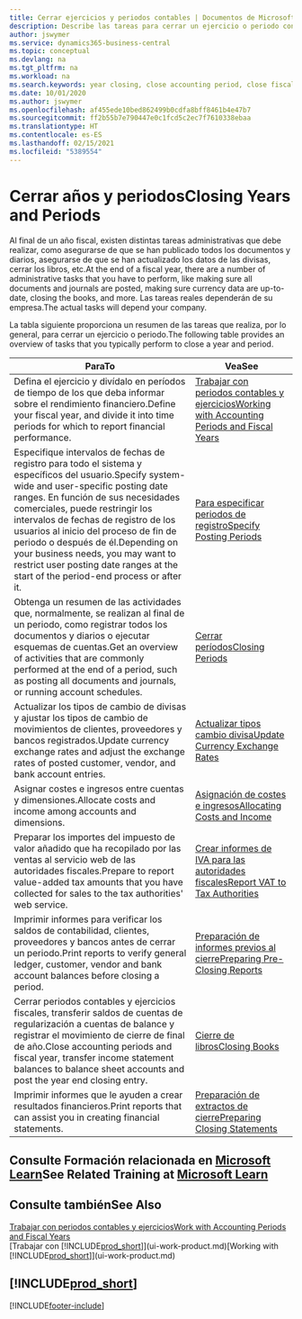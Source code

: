 ```yaml
---
title: Cerrar ejercicios y periodos contables | Documentos de Microsoft
description: Describe las tareas para cerrar un ejercicio o periodo contable, por ejemplo, asegurarse de que se ha registrado los documentos y los diarios, y comprobar los saldos bancarios.
author: jswymer
ms.service: dynamics365-business-central
ms.topic: conceptual
ms.devlang: na
ms.tgt_pltfrm: na
ms.workload: na
ms.search.keywords: year closing, close accounting period, close fiscal year, bank account detailed trial balance
ms.date: 10/01/2020
ms.author: jswymer
ms.openlocfilehash: af455ede10bed862499b0cdfa8bff8461b4e47b7
ms.sourcegitcommit: ff2b55b7e790447e0c1fcd5c2ec7f7610338ebaa
ms.translationtype: HT
ms.contentlocale: es-ES
ms.lasthandoff: 02/15/2021
ms.locfileid: "5389554"
---
```

# <a name="closing-years-and-periods"></a><span data-ttu-id="ae670-103">Cerrar años y periodos</span><span class="sxs-lookup"><span data-stu-id="ae670-103">Closing Years and Periods</span></span>

<span data-ttu-id="ae670-104">Al final de un año fiscal, existen distintas tareas administrativas que debe realizar, como asegurarse de que se han publicado todos los documentos y diarios, asegurarse de que se han actualizado los datos de las divisas, cerrar los libros, etc.</span><span class="sxs-lookup"><span data-stu-id="ae670-104">At the end of a fiscal year, there are a number of administrative tasks that you have to perform, like making sure all documents and journals are posted, making sure currency data are up-to-date, closing the books, and more.</span></span> <span data-ttu-id="ae670-105">Las tareas reales dependerán de su empresa.</span><span class="sxs-lookup"><span data-stu-id="ae670-105">The actual tasks will depend your company.</span></span>

<span data-ttu-id="ae670-106">La tabla siguiente proporciona un resumen de las tareas que realiza, por lo general, para cerrar un ejercicio o periodo.</span><span class="sxs-lookup"><span data-stu-id="ae670-106">The following table provides an overview of tasks that you typically perform to close a year and period.</span></span>

| <span data-ttu-id="ae670-107">Para</span><span class="sxs-lookup"><span data-stu-id="ae670-107">To</span></span> | <span data-ttu-id="ae670-108">Vea</span><span class="sxs-lookup"><span data-stu-id="ae670-108">See</span></span> |
| --- | --- |
| <span data-ttu-id="ae670-109">Defina el ejercicio y divídalo en períodos de tiempo de los que deba informar sobre el rendimiento financiero.</span><span class="sxs-lookup"><span data-stu-id="ae670-109">Define your fiscal year, and divide it into time periods for which to report financial performance.</span></span> | [<span data-ttu-id="ae670-110">Trabajar con periodos contables y ejercicios</span><span class="sxs-lookup"><span data-stu-id="ae670-110">Working with Accounting Periods and Fiscal Years</span></span>](finance-accounting-periods-and-fiscal-years.md)|
| <span data-ttu-id="ae670-111">Especifique intervalos de fechas de registro para todo el sistema y específicos del usuario.</span><span class="sxs-lookup"><span data-stu-id="ae670-111">Specify system-wide and user-specific posting date ranges.</span></span> <span data-ttu-id="ae670-112">En función de sus necesidades comerciales, puede restringir los intervalos de fechas de registro de los usuarios al inicio del proceso de fin de periodo o después de él.</span><span class="sxs-lookup"><span data-stu-id="ae670-112">Depending on your business needs, you may want to restrict user posting date ranges at the start of the period-end process or after it.</span></span> |[<span data-ttu-id="ae670-113">Para especificar periodos de registro</span><span class="sxs-lookup"><span data-stu-id="ae670-113">Specify Posting Periods</span></span>](finance-how-specify-posting-periods.md) |
| <span data-ttu-id="ae670-114">Obtenga un resumen de las actividades que, normalmente, se realizan al final de un periodo, como registrar todos los documentos y diarios o ejecutar esquemas de cuentas.</span><span class="sxs-lookup"><span data-stu-id="ae670-114">Get an overview of activities that are commonly performed at the end of a period, such as posting all documents and journals, or running account schedules.</span></span> |[<span data-ttu-id="ae670-115">Cerrar períodos</span><span class="sxs-lookup"><span data-stu-id="ae670-115">Closing Periods</span></span>](year-how-complete-period-end-processes.md) |
| <span data-ttu-id="ae670-116">Actualizar los tipos de cambio de divisas y ajustar los tipos de cambio de movimientos de clientes, proveedores y bancos registrados.</span><span class="sxs-lookup"><span data-stu-id="ae670-116">Update currency exchange rates and adjust the exchange rates of posted customer, vendor, and bank account entries.</span></span> |[<span data-ttu-id="ae670-117">Actualizar tipos cambio divisa</span><span class="sxs-lookup"><span data-stu-id="ae670-117">Update Currency Exchange Rates</span></span>](finance-how-update-currencies.md) |
| <span data-ttu-id="ae670-118">Asignar costes e ingresos entre cuentas y dimensiones.</span><span class="sxs-lookup"><span data-stu-id="ae670-118">Allocate costs and income among accounts and dimensions.</span></span> |[<span data-ttu-id="ae670-119">Asignación de costes e ingresos</span><span class="sxs-lookup"><span data-stu-id="ae670-119">Allocating Costs and Income</span></span>](year-allocate-costs-income.md) |
| <span data-ttu-id="ae670-120">Preparar los importes del impuesto de valor añadido que ha recopilado por las ventas al servicio web de las autoridades fiscales.</span><span class="sxs-lookup"><span data-stu-id="ae670-120">Prepare to report value-added tax amounts that you have collected for sales to the tax authorities' web service.</span></span> |[<span data-ttu-id="ae670-121">Crear informes de IVA para las autoridades fiscales</span><span class="sxs-lookup"><span data-stu-id="ae670-121">Report VAT to Tax Authorities</span></span>](finance-how-report-vat.md)|
| <span data-ttu-id="ae670-122">Imprimir informes para verificar los saldos de contabilidad, clientes, proveedores y bancos antes de cerrar un periodo.</span><span class="sxs-lookup"><span data-stu-id="ae670-122">Print reports to verify general ledger, customer, vendor and bank account balances before closing a period.</span></span> |[<span data-ttu-id="ae670-123">Preparación de informes previos al cierre</span><span class="sxs-lookup"><span data-stu-id="ae670-123">Preparing Pre-Closing Reports</span></span>](year-prepare-preclose-reports.md) |
| <span data-ttu-id="ae670-124">Cerrar periodos contables y ejercicios fiscales, transferir saldos de cuentas de regularización a cuentas de balance y registrar el movimiento de cierre de final de año.</span><span class="sxs-lookup"><span data-stu-id="ae670-124">Close accounting periods and fiscal year, transfer income statement balances to balance sheet accounts and post the year end closing entry.</span></span> |[<span data-ttu-id="ae670-125">Cierre de libros</span><span class="sxs-lookup"><span data-stu-id="ae670-125">Closing Books</span></span>](year-close-books.md) |
| <span data-ttu-id="ae670-126">Imprimir informes que le ayuden a crear resultados financieros.</span><span class="sxs-lookup"><span data-stu-id="ae670-126">Print reports that can assist you in creating financial statements.</span></span> |[<span data-ttu-id="ae670-127">Preparación de extractos de cierre</span><span class="sxs-lookup"><span data-stu-id="ae670-127">Preparing Closing Statements</span></span>](year-prepare-close-statement.md) |

## <a name="see-related-training-at-microsoft-learn"></a><span data-ttu-id="ae670-128">Consulte Formación relacionada en [Microsoft Learn](/learn/modules/close-fiscal-year-dynamics-365-business-central/index)</span><span class="sxs-lookup"><span data-stu-id="ae670-128">See Related Training at [Microsoft Learn](/learn/modules/close-fiscal-year-dynamics-365-business-central/index)</span></span>

## <a name="see-also"></a><span data-ttu-id="ae670-129">Consulte también</span><span class="sxs-lookup"><span data-stu-id="ae670-129">See Also</span></span>

[<span data-ttu-id="ae670-130">Trabajar con periodos contables y ejercicios</span><span class="sxs-lookup"><span data-stu-id="ae670-130">Work with Accounting Periods and Fiscal Years</span></span>](finance-accounting-periods-and-fiscal-years.md)  
<span data-ttu-id="ae670-131">[Trabajar con [!INCLUDE[prod_short](includes/prod_short.md)]](ui-work-product.md)</span><span class="sxs-lookup"><span data-stu-id="ae670-131">[Working with [!INCLUDE[prod_short](includes/prod_short.md)]](ui-work-product.md)</span></span>

## [!INCLUDE[prod_short](includes/free_trial_md.md)]  


[!INCLUDE[footer-include](includes/footer-banner.md)]